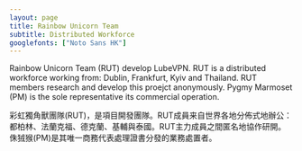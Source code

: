 ```yaml
---
layout: page
title: Rainbow Unicorn Team
subtitle: Distributed Workforce
googlefonts: ["Noto Sans HK"]
---
```


Rainbow Unicorn Team (RUT) develop LubeVPN. RUT is a distributed workforce working from: Dublin, Frankfurt, Kyiv and Thailand. RUT members research and develop this proejct anonymously. Pygmy Marmoset (PM) is the sole representative its commercial operation.

彩虹獨角獸團隊(RUT)，是項目開發團隊。RUT成員来自世界各地分佈式地辦公：都柏林、法蘭克福、德克蘭、基輔與泰國。RUT主力成員之間匿名地協作研開。侏狨猴(PM)是其唯一商務代表處理證書分發的業務處置者。
